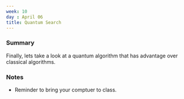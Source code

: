 ```yaml
---
week: 10
day : April 06
title: Quantum Search
---
```


### Summary
Finally, lets take a look at a quantum algorithm that has advantage over classical algorithms.

### Notes
- Reminder to bring your comptuer to class.

